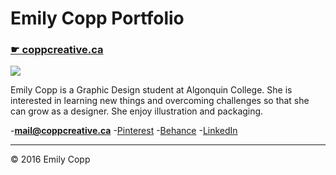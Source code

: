 # Emily Copp Portfolio

### [☛ coppcreative.ca](https://coppcreative.ca)

![](emily.jpg)

Emily Copp is a Graphic Design student at Algonquin College. She is interested in learning new things and overcoming challenges so that she can grow as a designer. She enjoy illustration and packaging.

-**[mail@coppcreative.ca](mailto:emily.copp@bell.net)**
-[Pinterest](https://www.pinterest.com/emilycopp0113/)
-[Behance](https://www.behance.net/EmilyCopp)
-[LinkedIn](https://www.linkedin.com/in/emily-copp-49a608113?trk=nav_responsive_tab_profile)

---

© 2016 Emily Copp
